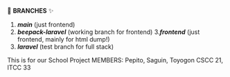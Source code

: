 🌲 **BRANCHES** ✨
1. **_main_** (just frontend)
2. **_beepack-laravel_** (working branch for frontend)
3.**_frontend_** (just frontend, mainly for html dump!)
4. **_laravel_** (test branch for full stack)

   
This is for our School Project
MEMBERS:
Pepito, Saguin, Toyogon
CSCC 21, ITCC 33
